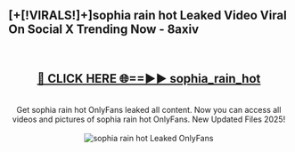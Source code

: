 <h2>[+[!VIRALS!]+]sophia rain hot Leaked Video Viral On Social X Trending Now - 8axiv</h2>
<br>
<div align="center">
<h2><a href="https://libra.edu.pl?sophia_rain_hot" rel="nofollow">🔴 CLICK HERE 🌐==►► sophia_rain_hot</a></h2>
<br>
Get sophia rain hot OnlyFans leaked all content. Now you can access all videos and pictures of sophia rain hot OnlyFans. New Updated Files 2025!
<br>
<br>
<a href="https://libra.edu.pl?sophia_rain_hot" rel="nofollow" data-target="animated-image.originalLink"><img src="https://i.ibb.co.com/WyWwxjT/player-gif2.gif" alt="sophia rain hot Leaked OnlyFans" style="max-width: 100%; display: inline-block;" data-target="animated-image.originalImage"></a>
</div>
<br>